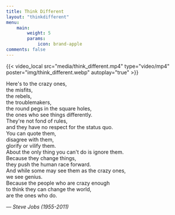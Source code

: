 ```yaml
---
title: Think Different
layout: "thinkdifferent"
menu:
    main: 
        weight: 5
        params:
            icon: brand-apple
comments: false
---
```



{{< video_local src="media/think_different.mp4" type="video/mp4" poster="img/think_different.webp" autoplay="true" >}}

Here's to the crazy ones,  
the misfits,  
the rebels,  
the troublemakers,  
the round pegs in the square holes,  
the ones who see things differently.  
They're not fond of rules,  
and they have no respect for the status quo.  
You can quote them,  
disagree with them,  
glorify or vilify them.  
About the only thing you can't do is ignore them.  
Because they change things,  
they push the human race forward.  
And while some may see them as the crazy ones,  
we see genius.  
Because the people who are crazy enough  
to think they can change the world,  
are the ones who do.

*— Steve Jobs (1955-2011)*
